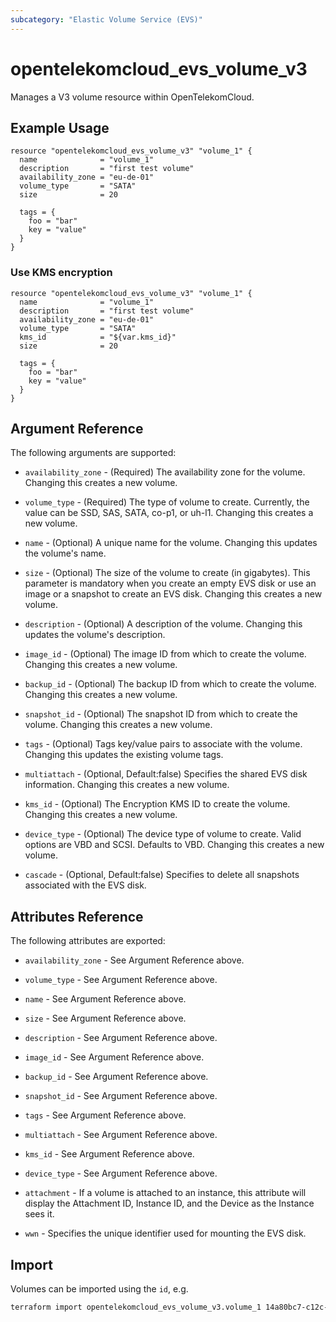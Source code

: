 ```yaml
---
subcategory: "Elastic Volume Service (EVS)"
---
```


# opentelekomcloud_evs_volume_v3

Manages a V3 volume resource within OpenTelekomCloud.

## Example Usage

```hcl
resource "opentelekomcloud_evs_volume_v3" "volume_1" {
  name              = "volume_1"
  description       = "first test volume"
  availability_zone = "eu-de-01"
  volume_type       = "SATA"
  size              = 20

  tags = {
    foo = "bar"
    key = "value"
  }
}
```

### Use KMS encryption

```hcl
resource "opentelekomcloud_evs_volume_v3" "volume_1" {
  name              = "volume_1"
  description       = "first test volume"
  availability_zone = "eu-de-01"
  volume_type       = "SATA"
  kms_id            = "${var.kms_id}"
  size              = 20
  
  tags = {
    foo = "bar"
    key = "value"
  }
}
```

## Argument Reference

The following arguments are supported:

* `availability_zone` - (Required) The availability zone for the volume.
  Changing this creates a new volume.

* `volume_type` - (Required) The type of volume to create.
  Currently, the value can be SSD, SAS, SATA, co-p1, or uh-l1.
  Changing this creates a new volume.

* `name` - (Optional) A unique name for the volume. Changing this updates the
  volume's name.

* `size` - (Optional) The size of the volume to create (in gigabytes). This parameter is mandatory
  when you create an empty EVS disk or use an image or a snapshot to create an EVS disk.
  Changing this creates a new volume.

* `description` - (Optional) A description of the volume. Changing this updates
  the volume's description.

* `image_id` - (Optional) The image ID from which to create the volume.
  Changing this creates a new volume.

* `backup_id` - (Optional) The backup ID from which to create the volume.
  Changing this creates a new volume.

* `snapshot_id` - (Optional) The snapshot ID from which to create the volume.
  Changing this creates a new volume.

* `tags` - (Optional) Tags key/value pairs to associate with the volume.
  Changing this updates the existing volume tags.
 
* `multiattach` - (Optional, Default:false) Specifies the shared EVS disk information.
  Changing this creates a new volume.

* `kms_id` - (Optional) The Encryption KMS ID to create the volume.
  Changing this creates a new volume.

* `device_type` - (Optional) The device type of volume to create. Valid options are VBD and SCSI.
  Defaults to VBD. Changing this creates a new volume.

* `cascade` - (Optional, Default:false) Specifies to delete all snapshots associated with the EVS disk.

## Attributes Reference

The following attributes are exported:

* `availability_zone` - See Argument Reference above.

* `volume_type` - See Argument Reference above.

* `name` - See Argument Reference above.

* `size` - See Argument Reference above.

* `description` - See Argument Reference above.

* `image_id` - See Argument Reference above.

* `backup_id` - See Argument Reference above.

* `snapshot_id` - See Argument Reference above.

* `tags` - See Argument Reference above.

* `multiattach` - See Argument Reference above.

* `kms_id` - See Argument Reference above.

* `device_type` - See Argument Reference above.

* `attachment` - If a volume is attached to an instance, this attribute will
  display the Attachment ID, Instance ID, and the Device as the Instance sees it.

* `wwn` - Specifies the unique identifier used for mounting the EVS disk.

## Import

Volumes can be imported using the `id`, e.g.

```sh
terraform import opentelekomcloud_evs_volume_v3.volume_1 14a80bc7-c12c-4fe0-a38a-cb77eeac9bd6
```
